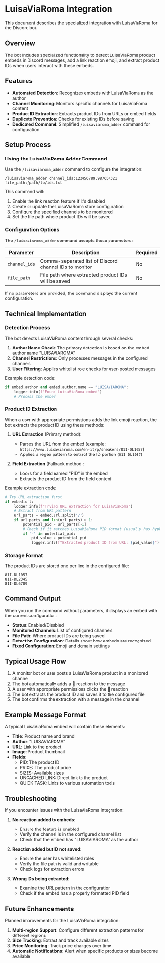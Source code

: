 # LuisaViaRoma Integration

This document describes the specialized integration with LuisaViaRoma for the Discord bot.

## Overview

The bot includes specialized functionality to detect LuisaViaRoma product embeds in Discord messages, add a link reaction emoji, and extract product IDs when users interact with these embeds.

## Features

- **Automated Detection**: Recognizes embeds with LuisaViaRoma as the author
- **Channel Monitoring**: Monitors specific channels for LuisaViaRoma content
- **Product ID Extraction**: Extracts product IDs from URLs or embed fields
- **Duplicate Prevention**: Checks for existing IDs before saving
- **Dedicated Command**: Simplified `/luisaviaroma_adder` command for configuration

## Setup Process

### Using the LuisaViaRoma Adder Command

Use the `/luisaviaroma_adder` command to configure the integration:

```
/luisaviaroma_adder channel_ids:123456789,987654321 file_path:/path/to/ids.txt
```

This command will:
1. Enable the link reaction feature if it's disabled
2. Create or update the LuisaViaRoma store configuration
3. Configure the specified channels to be monitored
4. Set the file path where product IDs will be saved

### Configuration Options

The `/luisaviaroma_adder` command accepts these parameters:

| Parameter | Description | Required |
|-----------|-------------|----------|
| `channel_ids` | Comma-separated list of Discord channel IDs to monitor | No |
| `file_path` | File path where extracted product IDs will be saved | No |

If no parameters are provided, the command displays the current configuration.

## Technical Implementation

### Detection Process

The bot detects LuisaViaRoma content through several checks:

1. **Author Name Check**: The primary detection is based on the embed author name "LUISAVIAROMA"
2. **Channel Restrictions**: Only processes messages in the configured channels
3. **User Filtering**: Applies whitelist role checks for user-posted messages

Example detection code:
```python
if embed.author and embed.author.name == "LUISAVIAROMA":
    logger.info(f"Found LuisaViaRoma embed")
    # Process the embed
```

### Product ID Extraction

When a user with appropriate permissions adds the link emoji reaction, the bot extracts the product ID using these methods:

1. **URL Extraction** (Primary method):
   - Parses the URL from the embed (example: `https://www.luisaviaroma.com/en-it/p/sneakers/81I-DL1057`)
   - Applies a regex pattern to extract the ID portion (`81I-DL1057`)

2. **Field Extraction** (Fallback method):
   - Looks for a field named "PID" in the embed
   - Extracts the product ID from the field content

Example extraction code:
```python
# Try URL extraction first
if embed.url:
    logger.info(f"Trying URL extraction for LuisaViaRoma")
    # Extract from URL pattern
    url_parts = embed.url.split('/')
    if url_parts and len(url_parts) > 1:
        potential_pid = url_parts[-1]
        # Check if it matches LuisaViaRoma PID format (usually has hyphens)
        if '-' in potential_pid:
            pid_value = potential_pid
            logger.info(f"Extracted product ID from URL: {pid_value}")
```

### Storage Format

The product IDs are stored one per line in the configured file:
```
81I-DL1057
81I-DL2345
81I-DL6789
```

## Command Output

When you run the command without parameters, it displays an embed with the current configuration:

- **Status**: Enabled/Disabled
- **Monitored Channels**: List of configured channels
- **File Path**: Where product IDs are being saved
- **Detection Configuration**: Details about how embeds are recognized
- **Fixed Configuration**: Emoji and domain settings

## Typical Usage Flow

1. A monitor bot or user posts a LuisaViaRoma product in a monitored channel
2. The bot automatically adds a 🔗 reaction to the message
3. A user with appropriate permissions clicks the 🔗 reaction
4. The bot extracts the product ID and saves it to the configured file
5. The bot confirms the extraction with a message in the channel

## Example Message Format

A typical LuisaViaRoma embed will contain these elements:
- **Title**: Product name and brand
- **Author**: "LUISAVIAROMA"
- **URL**: Link to the product
- **Image**: Product thumbnail
- **Fields**:
  - PID: The product ID
  - PRICE: The product price
  - SIZES: Available sizes
  - UNCACHED LINK: Direct link to the product
  - QUICK TASK: Links to various automation tools

## Troubleshooting

If you encounter issues with the LuisaViaRoma integration:

1. **No reaction added to embeds**:
   - Ensure the feature is enabled
   - Verify the channel is in the configured channel list
   - Check that the embed has "LUISAVIAROMA" as the author

2. **Reaction added but ID not saved**:
   - Ensure the user has whitelisted roles
   - Verify the file path is valid and writable
   - Check logs for extraction errors

3. **Wrong IDs being extracted**:
   - Examine the URL pattern in the configuration
   - Check if the embed has a properly formatted PID field

## Future Enhancements

Planned improvements for the LuisaViaRoma integration:

1. **Multi-region Support**: Configure different extraction patterns for different regions
2. **Size Tracking**: Extract and track available sizes
3. **Price Monitoring**: Track price changes over time
4. **Automatic Notifications**: Alert when specific products or sizes become available 